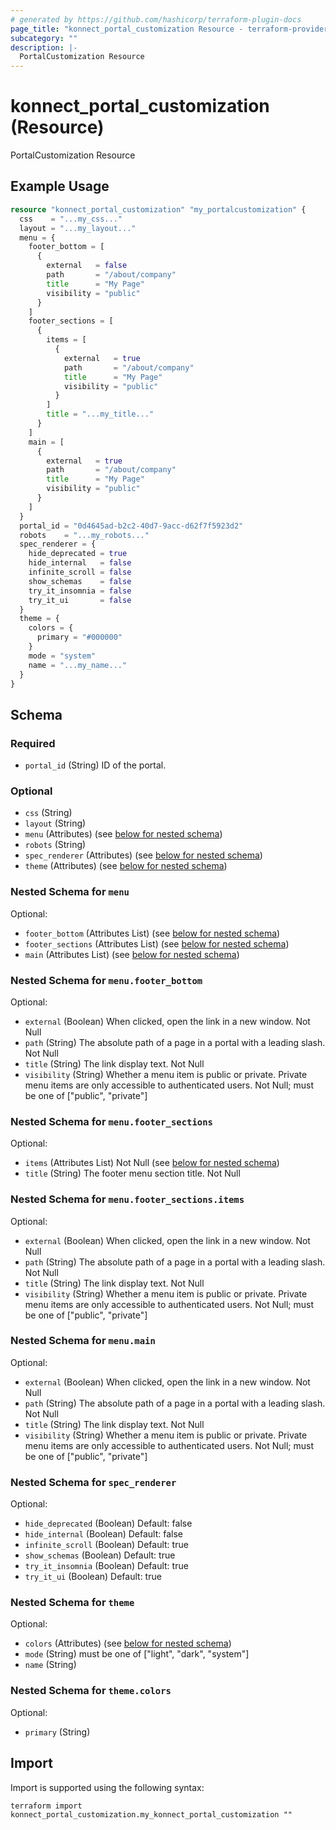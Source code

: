 ```yaml
---
# generated by https://github.com/hashicorp/terraform-plugin-docs
page_title: "konnect_portal_customization Resource - terraform-provider-konnect"
subcategory: ""
description: |-
  PortalCustomization Resource
---
```


# konnect_portal_customization (Resource)

PortalCustomization Resource

## Example Usage

```terraform
resource "konnect_portal_customization" "my_portalcustomization" {
  css    = "...my_css..."
  layout = "...my_layout..."
  menu = {
    footer_bottom = [
      {
        external   = false
        path       = "/about/company"
        title      = "My Page"
        visibility = "public"
      }
    ]
    footer_sections = [
      {
        items = [
          {
            external   = true
            path       = "/about/company"
            title      = "My Page"
            visibility = "public"
          }
        ]
        title = "...my_title..."
      }
    ]
    main = [
      {
        external   = true
        path       = "/about/company"
        title      = "My Page"
        visibility = "public"
      }
    ]
  }
  portal_id = "0d4645ad-b2c2-40d7-9acc-d62f7f5923d2"
  robots    = "...my_robots..."
  spec_renderer = {
    hide_deprecated = true
    hide_internal   = false
    infinite_scroll = false
    show_schemas    = false
    try_it_insomnia = false
    try_it_ui       = false
  }
  theme = {
    colors = {
      primary = "#000000"
    }
    mode = "system"
    name = "...my_name..."
  }
}
```

<!-- schema generated by tfplugindocs -->
## Schema

### Required

- `portal_id` (String) ID of the portal.

### Optional

- `css` (String)
- `layout` (String)
- `menu` (Attributes) (see [below for nested schema](#nestedatt--menu))
- `robots` (String)
- `spec_renderer` (Attributes) (see [below for nested schema](#nestedatt--spec_renderer))
- `theme` (Attributes) (see [below for nested schema](#nestedatt--theme))

<a id="nestedatt--menu"></a>
### Nested Schema for `menu`

Optional:

- `footer_bottom` (Attributes List) (see [below for nested schema](#nestedatt--menu--footer_bottom))
- `footer_sections` (Attributes List) (see [below for nested schema](#nestedatt--menu--footer_sections))
- `main` (Attributes List) (see [below for nested schema](#nestedatt--menu--main))

<a id="nestedatt--menu--footer_bottom"></a>
### Nested Schema for `menu.footer_bottom`

Optional:

- `external` (Boolean) When clicked, open the link in a new window. Not Null
- `path` (String) The absolute path of a page in a portal with a leading slash. Not Null
- `title` (String) The link display text. Not Null
- `visibility` (String) Whether a menu item is public or private. Private menu items are only accessible to authenticated users. Not Null; must be one of ["public", "private"]


<a id="nestedatt--menu--footer_sections"></a>
### Nested Schema for `menu.footer_sections`

Optional:

- `items` (Attributes List) Not Null (see [below for nested schema](#nestedatt--menu--footer_sections--items))
- `title` (String) The footer menu section title. Not Null

<a id="nestedatt--menu--footer_sections--items"></a>
### Nested Schema for `menu.footer_sections.items`

Optional:

- `external` (Boolean) When clicked, open the link in a new window. Not Null
- `path` (String) The absolute path of a page in a portal with a leading slash. Not Null
- `title` (String) The link display text. Not Null
- `visibility` (String) Whether a menu item is public or private. Private menu items are only accessible to authenticated users. Not Null; must be one of ["public", "private"]



<a id="nestedatt--menu--main"></a>
### Nested Schema for `menu.main`

Optional:

- `external` (Boolean) When clicked, open the link in a new window. Not Null
- `path` (String) The absolute path of a page in a portal with a leading slash. Not Null
- `title` (String) The link display text. Not Null
- `visibility` (String) Whether a menu item is public or private. Private menu items are only accessible to authenticated users. Not Null; must be one of ["public", "private"]



<a id="nestedatt--spec_renderer"></a>
### Nested Schema for `spec_renderer`

Optional:

- `hide_deprecated` (Boolean) Default: false
- `hide_internal` (Boolean) Default: false
- `infinite_scroll` (Boolean) Default: true
- `show_schemas` (Boolean) Default: true
- `try_it_insomnia` (Boolean) Default: true
- `try_it_ui` (Boolean) Default: true


<a id="nestedatt--theme"></a>
### Nested Schema for `theme`

Optional:

- `colors` (Attributes) (see [below for nested schema](#nestedatt--theme--colors))
- `mode` (String) must be one of ["light", "dark", "system"]
- `name` (String)

<a id="nestedatt--theme--colors"></a>
### Nested Schema for `theme.colors`

Optional:

- `primary` (String)

## Import

Import is supported using the following syntax:

```shell
terraform import konnect_portal_customization.my_konnect_portal_customization ""
```
